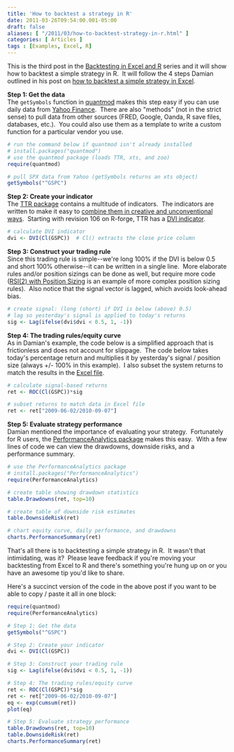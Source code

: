 ```yaml
---
title: 'How to backtest a strategy in R'
date: 2011-03-26T09:54:00.001-05:00
draft: false
aliases: [ "/2011/03/how-to-backtest-strategy-in-r.html" ]
categories: [ Articles ]
tags : [Examples, Excel, R]
---
```


This is the third post in the [Backtesting in Excel and R](http://blog.fosstrading.com/2011/02/backtesting-in-excel-and-r.html) series and it will show how to backtest a simple strategy in R.  It will follow the 4 steps Damian outlined in his post on [how to backtest a simple strategy in Excel](http://blog.fosstrading.com/2011/03/how-to-backtest-strategy-in-excel.html).  
  
**Step 1: Get the data**  
The `getSymbols` function in [quantmod](http://www.quantmod.com/) makes this step easy if you can use daily data from [Yahoo Finance](http://finance.yahoo.com/).  There are also "methods" (not in the strict sense) to pull data from other sources (FRED, Google, Oanda, R save files, databases, etc.).  You could also use them as a template to write a custom function for a particular vendor you use.  
  
```r
# run the command below if quantmod isn't already installed
# install.packages("quantmod")
# use the quantmod package (loads TTR, xts, and zoo)
require(quantmod)

# pull SPX data from Yahoo (getSymbols returns an xts object)
getSymbols("^GSPC")
```
  
**Step 2: Create your indicator**  
The [TTR package](http://cran.r-project.org/web/packages/TTR/) contains a multitude of indicators.  The indicators are written to make it easy to [combine them in creative and unconventional ways](http://www.rinfinance.com/agenda/2010/JoshUlrich.pdf).  Starting with revision 106 on R-forge, TTR has a [DVI indicator](http://marketsci.wordpress.com/2010/07/27/css-analytics%E2%80%99-dvi-indicator-revealed/).  
  
```r
# calculate DVI indicator
dvi <- DVI(Cl(GSPC))  # Cl() extracts the close price column
```
  
**Step 3: Construct your trading rule**  
Since this trading rule is simple--we're long 100% if the DVI is below 0.5 and short 100% otherwise--it can be written in a single line.  More elaborate rules and/or position sizings can be done as well, but require more code ([RSI(2) with Position Sizing](http://blog.fosstrading.com/2009/05/rsi2-with-position-sizing.html) is an example of more complex position sizing rules).  Also notice that the signal vector is lagged, which avoids look-ahead bias.  
  
```r
# create signal: (long (short) if DVI is below (above) 0.5)
# lag so yesterday's signal is applied to today's returns
sig <- Lag(ifelse(dvi$dvi < 0.5, 1, -1))
```
  
**Step 4: The trading rules/equity curve**  
As in Damian's example, the code below is a simplified approach that is frictionless and does not account for slippage.  The code below takes today's percentage return and multiplies it by yesterday's signal / position size (always +/- 100% in this example).  I also subset the system returns to match the results in the [Excel file](http://dl.dropbox.com/u/17693/DVI%20long-short.xlsx).  

```r
# calculate signal-based returns
ret <- ROC(Cl(GSPC))*sig

# subset returns to match data in Excel file
ret <- ret["2009-06-02/2010-09-07"]
```
  
**Step 5: Evaluate strategy performance**  
Damian mentioned the importance of evaluating your strategy.  Fortunately for R users, the [PerformanceAnalytics package](http://cran.r-project.org/web/packages/PerformanceAnalytics/) makes this easy.  With a few lines of code we can view the drawdowns, downside risks, and a performance summary.  
  
```r
# use the PerformanceAnalytics package
# install.packages("PerformanceAnalytics")
require(PerformanceAnalytics)

# create table showing drawdown statistics
table.Drawdowns(ret, top=10)

# create table of downside risk estimates
table.DownsideRisk(ret)

# chart equity curve, daily performance, and drawdowns
charts.PerformanceSummary(ret)
```
  
That's all there is to backtesting a simple strategy in R.  It wasn't that intimidating, was it?  Please leave feedback if you're moving your backtesting from Excel to R and there's something you're hung up on or you have an awesome tip you'd like to share.  
  
Here's a succinct version of the code in the above post if you want to be able to copy / paste it all in one block:  

```r
require(quantmod)
require(PerformanceAnalytics)

# Step 1: Get the data
getSymbols("^GSPC")

# Step 2: Create your indicator
dvi <- DVI(Cl(GSPC))

# Step 3: Construct your trading rule
sig <- Lag(ifelse(dvi$dvi < 0.5, 1, -1))

# Step 4: The trading rules/equity curve
ret <- ROC(Cl(GSPC))*sig
ret <- ret["2009-06-02/2010-09-07"]
eq <- exp(cumsum(ret))
plot(eq)

# Step 5: Evaluate strategy performance
table.Drawdowns(ret, top=10)
table.DownsideRisk(ret)
charts.PerformanceSummary(ret)
```
